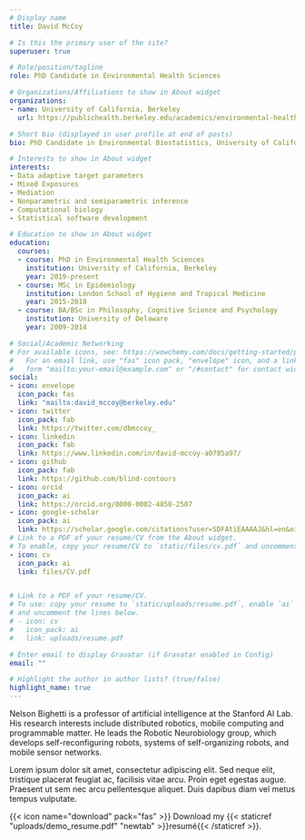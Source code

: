 ```yaml
---
# Display name
title: David McCoy

# Is this the primary user of the site?
superuser: true

# Role/position/tagline
role: PhD Candidate in Environmental Health Sciences

# Organizations/Affiliations to show in About widget
organizations:
- name: University of California, Berkeley
  url: https://publichealth.berkeley.edu/academics/environmental-health-sciences/

# Short bio (displayed in user profile at end of posts)
bio: PhD Candidate in Environmental Biostatistics, University of California, Berkeley

# Interests to show in About widget
interests:
- Data adaptive target parameters
- Mixed Exposures
- Mediation
- Nonparametric and semiparametric inference
- Computational biology
- Statistical software development

# Education to show in About widget
education:
  courses:
  - course: PhD in Environmental Health Sciences
    institution: University of California, Berkeley
    year: 2019-present
  - course: MSc in Epidemiology
    institution: London School of Hygiene and Tropical Medicine
    year: 2015-2018
  - course: BA/BSc in Philosophy, Cognitive Science and Psychology
    institution: University of Delaware
    year: 2009-2014

# Social/Academic Networking
# For available icons, see: https://wowchemy.com/docs/getting-started/page-builder/#icons
#   For an email link, use "fas" icon pack, "envelope" icon, and a link in the
#   form "mailto:your-email@example.com" or "/#contact" for contact widget.
social:
- icon: envelope
  icon_pack: fas
  link: "mailto:david_mccoy@berkeley.edu"
- icon: twitter
  icon_pack: fab
  link: https://twitter.com/dbmccoy_
- icon: linkedin
  icon_pack: fab
  link: https://www.linkedin.com/in/david-mccoy-a0785a97/
- icon: github
  icon_pack: fab
  link: https://github.com/blind-contours
- icon: orcid
  icon_pack: ai
  link: https://orcid.org/0000-0002-4850-2507
- icon: google-scholar
  icon_pack: ai
  link: https://scholar.google.com/citations?user=SDFAtiEAAAAJ&hl=en&oi=ao
# Link to a PDF of your resume/CV from the About widget.
# To enable, copy your resume/CV to `static/files/cv.pdf` and uncomment the lines below.  
- icon: cv
  icon_pack: ai
  link: files/CV.pdf


# Link to a PDF of your resume/CV.
# To use: copy your resume to `static/uploads/resume.pdf`, enable `ai` icons in `params.toml`, 
# and uncomment the lines below.
# - icon: cv
#   icon_pack: ai
#   link: uploads/resume.pdf

# Enter email to display Gravatar (if Gravatar enabled in Config)
email: ""

# Highlight the author in author lists? (true/false)
highlight_name: true
---
```


Nelson Bighetti is a professor of artificial intelligence at the Stanford AI Lab. His research interests include distributed robotics, mobile computing and programmable matter. He leads the Robotic Neurobiology group, which develops self-reconfiguring robots, systems of self-organizing robots, and mobile sensor networks.

Lorem ipsum dolor sit amet, consectetur adipiscing elit. Sed neque elit, tristique placerat feugiat ac, facilisis vitae arcu. Proin eget egestas augue. Praesent ut sem nec arcu pellentesque aliquet. Duis dapibus diam vel metus tempus vulputate.

{{< icon name="download" pack="fas" >}} Download my {{< staticref "uploads/demo_resume.pdf" "newtab" >}}resumé{{< /staticref >}}.
